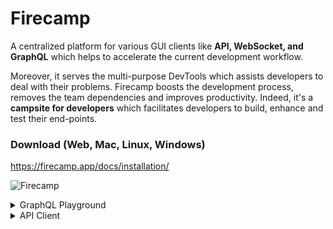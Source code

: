 
# Firecamp
A centralized platform for various GUI clients like **API, WebSocket, and GraphQL** which helps to accelerate the current development workflow.

Moreover, it serves the multi-purpose DevTools which assists developers to deal with their problems. Firecamp boosts the development process, removes the team dependencies and improves productivity. Indeed, it's a **campsite for developers** which facilitates developers to build, enhance and test their end-points.

### Download (Web, Mac, Linux, Windows)

https://firecamp.app/docs/installation/

![Firecamp](https://user-images.githubusercontent.com/5078921/65707952-28337080-e0ab-11e9-87c9-6d46796ad6cc.png "A campsite for developers")


<details>
  <summary>GraphQL Playground </summary>
  
![Firecamp](https://user-images.githubusercontent.com/5078921/65705410-02579d00-e0a6-11e9-8768-b6d3feb020a9.png "A campsite for developers")
</details>


<details>
  <summary>API Client</summary>

![Firecamp](https://user-images.githubusercontent.com/5078921/65705828-cec94280-e0a6-11e9-9f11-98f8532c8501.png "A campsite for developers")
</details>
